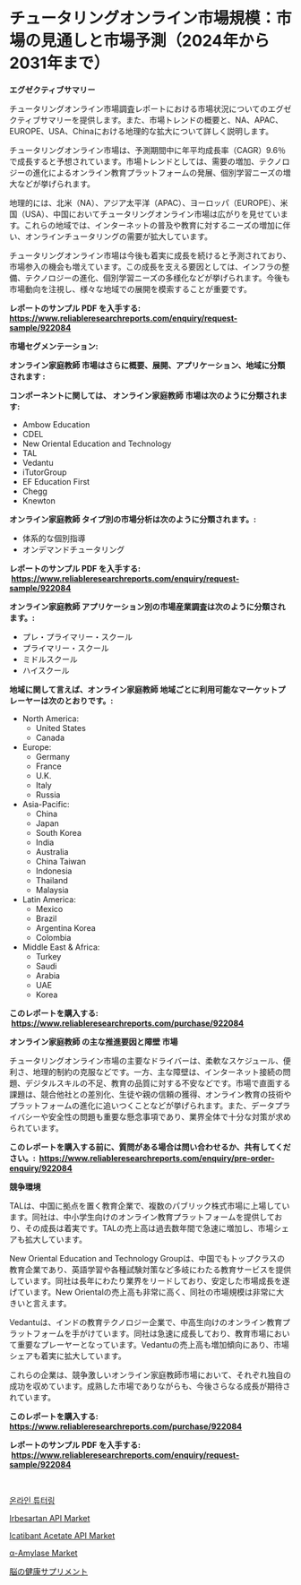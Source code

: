 <p><h1>チュータリングオンライン市場規模：市場の見通しと市場予測（2024年から2031年まで）</h1></p><p><strong>エグゼクティブサマリー</strong></p>
<p><p>チュータリングオンライン市場調査レポートにおける市場状況についてのエグゼクティブサマリーを提供します。また、市場トレンドの概要と、NA、APAC、EUROPE、USA、Chinaにおける地理的な拡大について詳しく説明します。</p><p>チュータリングオンライン市場は、予測期間中に年平均成長率（CAGR）9.6％で成長すると予想されています。市場トレンドとしては、需要の増加、テクノロジーの進化によるオンライン教育プラットフォームの発展、個別学習ニーズの増大などが挙げられます。</p><p>地理的には、北米（NA）、アジア太平洋（APAC）、ヨーロッパ（EUROPE）、米国（USA）、中国においてチュータリングオンライン市場は広がりを見せています。これらの地域では、インターネットの普及や教育に対するニーズの増加に伴い、オンラインチュータリングの需要が拡大しています。</p><p>チュータリングオンライン市場は今後も着実に成長を続けると予測されており、市場参入の機会も増えています。この成長を支える要因としては、インフラの整備、テクノロジーの進化、個別学習ニーズの多様化などが挙げられます。今後も市場動向を注視し、様々な地域での展開を模索することが重要です。</p></p>
<p><strong>レポートのサンプル PDF を入手する: <a href="https://www.reliableresearchreports.com/enquiry/request-sample/922084">https://www.reliableresearchreports.com/enquiry/request-sample/922084</a></strong></p>
<p><strong>市場セグメンテーション:</strong></p>
<p><strong> オンライン家庭教師 市場はさらに概要、展開、アプリケーション、地域に分類されます :</strong></p>
<p><strong>コンポーネントに関しては、 オンライン家庭教師 市場は次のように分類されます: &nbsp;</strong></p>
<p><ul><li>Ambow Education</li><li>CDEL</li><li>New Oriental Education and Technology</li><li>TAL</li><li>Vedantu</li><li>iTutorGroup</li><li>EF Education First</li><li>Chegg</li><li>Knewton</li></ul></p>
<p><strong> オンライン家庭教師 タイプ別の市場分析は次のように分類されます。:</strong></p>
<p><ul><li>体系的な個別指導</li><li>オンデマンドチュータリング</li></ul></p>
<p><strong>レポートのサンプル PDF を入手する: &nbsp;<a href="https://www.reliableresearchreports.com/enquiry/request-sample/922084">https://www.reliableresearchreports.com/enquiry/request-sample/922084</a></strong></p>
<p><strong> オンライン家庭教師 アプリケーション別の市場産業調査は次のように分類されます。:</strong></p>
<p><ul><li>プレ・プライマリー・スクール</li><li>プライマリー・スクール</li><li>ミドルスクール</li><li>ハイスクール</li></ul></p>
<p><strong>地域に関して言えば、オンライン家庭教師 地域ごとに利用可能なマーケットプレーヤーは次のとおりです。:</strong></p>
<p><ul>
    <li>
        North America:
        <ul>
            <li>United States</li>
            <li>Canada</li>
        </ul>
    </li>
    <li>
        Europe:
        <ul>
            <li>Germany</li>
            <li>France</li>
            <li>U.K.</li>
            <li>Italy</li>
            <li>Russia</li>
        </ul>
    </li>
    <li>
        Asia-Pacific:
        <ul>
            <li>China</li>
            <li>Japan</li>
            <li>South Korea</li>
            <li>India</li>
            <li>Australia</li>
            <li>China Taiwan</li>
            <li>Indonesia</li>
            <li>Thailand</li>
            <li>Malaysia</li>
        </ul>
    </li>
    <li>
        Latin America:
        <ul>
            <li>Mexico</li>
            <li>Brazil</li>
            <li>Argentina Korea</li>
            <li>Colombia</li>
        </ul>
    </li>
    <li>
        Middle East & Africa:
        <ul>
            <li>Turkey</li>
            <li>Saudi</li>
            <li>Arabia</li>
            <li>UAE</li>
            <li>Korea</li>
        </ul>
    </li>
    </ul></p>
<p><strong>このレポートを購入する: &nbsp;<a href="https://www.reliableresearchreports.com/purchase/922084">https://www.reliableresearchreports.com/purchase/922084</a></strong></p>
<p><strong>オンライン家庭教師 の主な推進要因と障壁 市場</strong></p>
<p><p>チュータリングオンライン市場の主要なドライバーは、柔軟なスケジュール、便利さ、地理的制約の克服などです。一方、主な障壁は、インターネット接続の問題、デジタルスキルの不足、教育の品質に対する不安などです。市場で直面する課題は、競合他社との差別化、生徒や親の信頼の獲得、オンライン教育の技術やプラットフォームの進化に追いつくことなどが挙げられます。また、データプライバシーや安全性の問題も重要な懸念事項であり、業界全体で十分な対策が求められています。</p></p>
<p><strong>このレポートを購入する前に、質問がある場合は問い合わせるか、共有してください。:&nbsp; <a href="https://www.reliableresearchreports.com/enquiry/pre-order-enquiry/922084">https://www.reliableresearchreports.com/enquiry/pre-order-enquiry/922084</a></strong></p>
<p><strong>競争環境</strong></p>
<p><p>TALは、中国に拠点を置く教育企業で、複数のパブリック株式市場に上場しています。同社は、中小学生向けのオンライン教育プラットフォームを提供しており、その成長は着実です。TALの売上高は過去数年間で急速に増加し、市場シェアも拡大しています。</p><p>New Oriental Education and Technology Groupは、中国でもトップクラスの教育企業であり、英語学習や各種試験対策など多岐にわたる教育サービスを提供しています。同社は長年にわたり業界をリードしており、安定した市場成長を遂げています。New Orientalの売上高も非常に高く、同社の市場規模は非常に大きいと言えます。</p><p>Vedantuは、インドの教育テクノロジー企業で、中高生向けのオンライン教育プラットフォームを手がけています。同社は急速に成長しており、教育市場において重要なプレーヤーとなっています。Vedantuの売上高も増加傾向にあり、市場シェアも着実に拡大しています。</p><p>これらの企業は、競争激しいオンライン家庭教師市場において、それぞれ独自の成功を収めています。成熟した市場でありながらも、今後さらなる成長が期待されています。</p></p>
<p><strong>このレポートを購入する: &nbsp; <a href="https://www.reliableresearchreports.com/purchase/922084">https://www.reliableresearchreports.com/purchase/922084</a></strong></p>
<p><strong>レポートのサンプル PDF を入手する: &nbsp;<a href="https://www.reliableresearchreports.com/enquiry/request-sample/922084">https://www.reliableresearchreports.com/enquiry/request-sample/922084</a></strong><strong></strong></p>
<p>&nbsp;</p>
<p><p><a href="https://github.com/sougarounis/Market-Research-Report-List-2/blob/main/6903022182446.md">온라인 튜터링</a></p><p><a href="https://issuu.com/reportprime-2/docs/irbesartan-api-market-size-2030.pptx">Irbesartan API Market</a></p><p><a href="https://issuu.com/reportprime-2/docs/icatibant-acetate-api-market-size-2030.pptx">Icatibant Acetate API Market</a></p><p><a href="https://github.com/elizabethdagraca/Market-Research-Report-List-2/blob/main/a-amylase-market.md">α-Amylase Market</a></p><p><a href="https://github.com/lababdou/Market-Research-Report-List-2/blob/main/4303689182450.md">脳の健康サプリメント</a></p></p>
